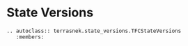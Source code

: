 # State Versions

```eval_rst
.. autoclass:: terrasnek.state_versions.TFCStateVersions
   :members:
```
